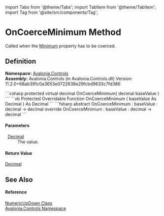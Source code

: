 import Tabs from '@theme/Tabs'; 
import TabItem from '@theme/TabItem'; 
import Tag from '@site/src/components/Tag'; 

# OnCoerceMinimum Method


Called when the <a href="P_Avalonia_Controls_NumericUpDown_Minimum">Minimum</a> property has to be coerced.



## Definition
**Namespace:** <a href="N_Avalonia_Controls">Avalonia.Controls</a>  
**Assembly:** Avalonia.Controls (in Avalonia.Controls.dll) Version: 11.2.0+68ab391c0a3653e0722638e29fcbd9633c7fd386

<Tabs groupId="api-code-preview">
<TabItem value="csharp" label="C#">
```csharp
protected virtual decimal OnCoerceMinimum(
	decimal baseValue
)
```
</TabItem>
<TabItem value="vb" label="VB">
```vb
Protected Overridable Function OnCoerceMinimum ( 
	baseValue As Decimal
) As Decimal
```
</TabItem>
<TabItem value="fsharp" label="F#">
```fsharp
abstract OnCoerceMinimum : 
        baseValue : decimal -> decimal 
override OnCoerceMinimum : 
        baseValue : decimal -> decimal 
```
</TabItem>
</Tabs>



#### Parameters
<dl><dt>  <a href="https://learn.microsoft.com/dotnet/api/system.decimal" target="_blank" rel="noopener noreferrer">Decimal</a></dt><dd>The value.</dd></dl>

#### Return Value
<a href="https://learn.microsoft.com/dotnet/api/system.decimal" target="_blank" rel="noopener noreferrer">Decimal</a>

## See Also


#### Reference
<a href="T_Avalonia_Controls_NumericUpDown">NumericUpDown Class</a>  
<a href="N_Avalonia_Controls">Avalonia.Controls Namespace</a>  

